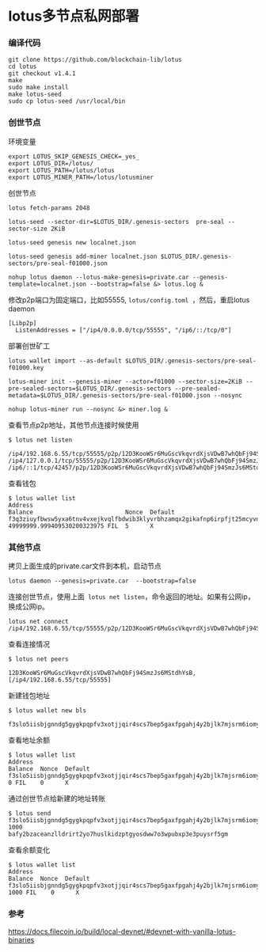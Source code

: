 
# lotus多节点私网部署

### 编译代码
```
git clone https://github.com/blockchain-lib/lotus
cd lotus 
git checkout v1.4.1
make 
sudo make install
make lotus-seed
sudo cp lotus-seed /usr/local/bin
```

### 创世节点

环境变量
```
export LOTUS_SKIP_GENESIS_CHECK=_yes_
export LOTUS_DIR=/lotus/
export LOTUS_PATH=/lotus/lotus
export LOTUS_MINER_PATH=/lotus/lotusminer
```

创世节点
```
lotus fetch-params 2048

lotus-seed --sector-dir=$LOTUS_DIR/.genesis-sectors  pre-seal --sector-size 2KiB

lotus-seed genesis new localnet.json

lotus-seed genesis add-miner localnet.json $LOTUS_DIR/.genesis-sectors/pre-seal-f01000.json

nohup lotus daemon --lotus-make-genesis=private.car --genesis-template=localnet.json --bootstrap=false &> lotus.log &
```

修改p2p端口为固定端口，比如55555, `lotus/config.toml `，然后，重启lotus daemon
```
[Libp2p]
  ListenAddresses = ["/ip4/0.0.0.0/tcp/55555", "/ip6/::/tcp/0"]
```

部署创世矿工
```
lotus wallet import --as-default $LOTUS_DIR/.genesis-sectors/pre-seal-f01000.key

lotus-miner init --genesis-miner --actor=f01000 --sector-size=2KiB --pre-sealed-sectors=$LOTUS_DIR/.genesis-sectors --pre-sealed-metadata=$LOTUS_DIR/.genesis-sectors/pre-seal-f01000.json --nosync

nohup lotus-miner run --nosync &> miner.log &
```

查看节点p2p地址，其他节点连接时候使用
```
$ lotus net listen

/ip4/192.168.6.55/tcp/55555/p2p/12D3KooWSr6MuGscVkqvrdXjsVDwB7whQbFj94SmzJs6MStdhYsB
/ip4/127.0.0.1/tcp/55555/p2p/12D3KooWSr6MuGscVkqvrdXjsVDwB7whQbFj94SmzJs6MStdhYsB
/ip6/::1/tcp/42457/p2p/12D3KooWSr6MuGscVkqvrdXjsVDwB7whQbFj94SmzJs6MStdhYsB
```

查看钱包
```
$ lotus wallet list
Address                                                                                 Balance                          Nonce  Default  
f3q3ziuyfbwsw5yxa6tnv4vxejkvqlfbdwib3klyvrbhzamqx2gikafnp6irpfjt25mcyvn36flycfhpdvv37q  49999999.999409530200323975 FIL  5      X 
```

### 其他节点

拷贝上面生成的private.car文件到本机，启动节点
```
lotus daemon --genesis=private.car  --bootstrap=false
```

连接创世节点，使用上面` lotus net listen`，命令返回的地址。如果有公网ip，换成公网ip。
```
lotus net connect /ip4/192.168.6.55/tcp/55555/p2p/12D3KooWSr6MuGscVkqvrdXjsVDwB7whQbFj94SmzJs6MStdhYsB
```
查看连接情况
```
$ lotus net peers

12D3KooWSr6MuGscVkqvrdXjsVDwB7whQbFj94SmzJs6MStdhYsB, [/ip4/192.168.6.55/tcp/55555]

```

新建钱包地址
```
$ lotus wallet new bls

f3slo5iisbjgnndg5gygkpqpfv3xotjjqir4scs7bep5gaxfpgahj4y2bjlk7mjsrm6iomyr3rwfm4onzfkbia
```
查看地址余额

```
$ lotus wallet list
Address                                                                                 Balance  Nonce  Default  
f3slo5iisbjgnndg5gygkpqpfv3xotjjqir4scs7bep5gaxfpgahj4y2bjlk7mjsrm6iomyr3rwfm4onzfkbia  0 FIL    0      X  
```

通过创世节点给新建的地址转账
```
$ lotus send f3slo5iisbjgnndg5gygkpqpfv3xotjjqir4scs7bep5gaxfpgahj4y2bjlk7mjsrm6iomyr3rwfm4onzfkbia 1000
bafy2bzaceanzlldrirt2yo7huslkidzptgyosdww7o3wpubxp3e3puysrf5gm
```

查看余额变化
```
$ lotus wallet list
Address                                                                                 Balance  Nonce  Default  
f3slo5iisbjgnndg5gygkpqpfv3xotjjqir4scs7bep5gaxfpgahj4y2bjlk7mjsrm6iomyr3rwfm4onzfkbia  1000 FIL    0      X  
```
### 参考 
https://docs.filecoin.io/build/local-devnet/#devnet-with-vanilla-lotus-binaries

